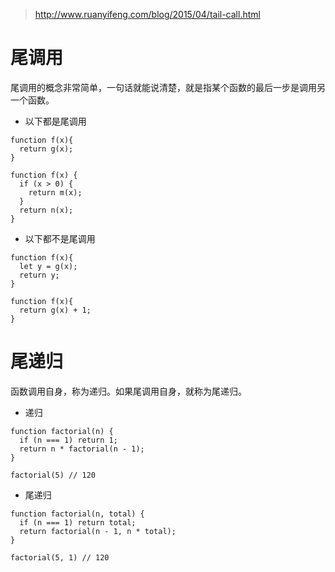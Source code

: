 > http://www.ruanyifeng.com/blog/2015/04/tail-call.html

# 尾调用
尾调用的概念非常简单，一句话就能说清楚，就是指某个函数的最后一步是调用另一个函数。
* 以下都是尾调用
```
function f(x){
  return g(x);
}
```
```
function f(x) {
  if (x > 0) {
    return m(x);
  }
  return n(x);
}
```
* 以下都不是尾调用
```
function f(x){
  let y = g(x);
  return y;
}
```
```
function f(x){
  return g(x) + 1;
}
```

# 尾递归
函数调用自身，称为递归。如果尾调用自身，就称为尾递归。
* 递归
```
function factorial(n) {
  if (n === 1) return 1;
  return n * factorial(n - 1);
}

factorial(5) // 120
```
* 尾递归
```
function factorial(n, total) {
  if (n === 1) return total;
  return factorial(n - 1, n * total);
}

factorial(5, 1) // 120
```
